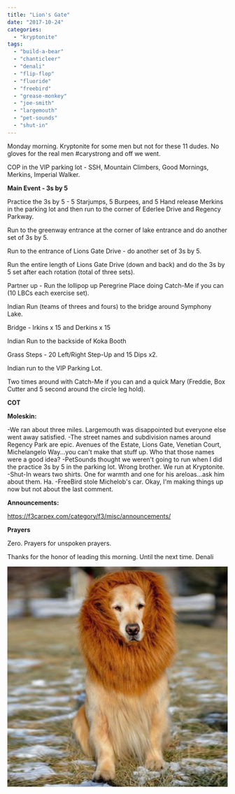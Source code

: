 ```yaml
---
title: "Lion's Gate"
date: "2017-10-24"
categories: 
  - "kryptonite"
tags: 
  - "build-a-bear"
  - "chanticleer"
  - "denali"
  - "flip-flop"
  - "fluoride"
  - "freebird"
  - "grease-monkey"
  - "joe-smith"
  - "largemouth"
  - "pet-sounds"
  - "shut-in"
---
```


Monday morning. Kryptonite for some men but not for these 11 dudes. No gloves for the real men #carystrong and off we went.

COP in the VIP parking lot - SSH, Mountain Climbers, Good Mornings, Merkins, Imperial Walker.

**Main Event - 3s by 5**

Practice the 3s by 5 - 5 Starjumps, 5 Burpees, and 5 Hand release Merkins in the parking lot and then run to the corner of Ederlee Drive and Regency Parkway.

Run to the greenway entrance at the corner of lake entrance and do another set of 3s by 5.

Run to the entrance of Lions Gate Drive - do another set of 3s by 5.

Run the entire length of Lions Gate Drive (down and back) and do the 3s by 5 set after each rotation (total of three sets).

Partner up - Run the lollipop up Peregrine Place doing Catch-Me if you can (10 LBCs each exercise set).

Indian Run (teams of threes and fours) to the bridge around Symphony Lake.

Bridge - Irkins x 15 and Derkins x 15

Indian Run to the backside of Koka Booth

Grass Steps - 20 Left/Right Step-Up and 15 Dips x2.

Indian run to the VIP Parking Lot.

Two times around with Catch-Me if you can and a quick Mary (Freddie, Box Cutter and 5 second around the circle leg hold).

**COT**

**Moleskin:**

\-We ran about three miles. Largemouth was disappointed but everyone else went away satisfied. -The street names and subdivision names around Regency Park are epic. Avenues of the Estate, Lions Gate, Venetian Court, Michelangelo Way...you can't make that stuff up. Who that those names were a good idea? -PetSounds thought we weren't going to run when I did the practice 3s by 5 in the parking lot. Wrong brother. We run at Kryptonite. -Shut-In wears two shirts. One for warmth and one for his areloas...ask him about them. Ha. -FreeBird stole Michelob's car. Okay, I'm making things up now but not about the last comment.

**Announcements:**

https://f3carpex.com/category/f3/misc/announcements/

**Prayers**

Zero. Prayers for unspoken prayers.

Thanks for the honor of leading this morning. Until the next time. Denali

![iPettie-Pet-Costume-Lion-Mane-Wig-Dog-Cat-Halloween-Festival-Fancy-Dreess-Up-Brown.jpg_640x640](images/ipettie-pet-costume-lion-mane-wig-dog-cat-halloween-festival-fancy-dreess-up-brown_640x640.jpg)
